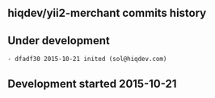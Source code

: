 hiqdev/yii2-merchant commits history
------------------------------------

## Under development

    - dfadf30 2015-10-21 inited (sol@hiqdev.com)

## Development started 2015-10-21

